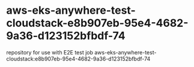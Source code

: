 # aws-eks-anywhere-test-cloudstack-e8b907eb-95e4-4682-9a36-d123152bfbdf-74
repository for use with E2E test job aws-eks-anywhere-test-cloudstack:e8b907eb-95e4-4682-9a36-d123152bfbdf-74
